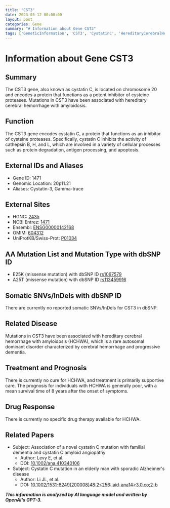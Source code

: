 ```yaml
---
title: "CST3"
date: 2023-05-12 00:00:00
layout: post
categories: Gene
summary: "# Information about Gene CST3"
tags: ['GeneticInformation', 'CST3', 'CystatinC', 'HereditaryCerebralHemorrhage', 'MissenseMutation', 'HCHWA', 'Prognosis', 'DrugResponse']
---
```


# Information about Gene CST3

## Summary
The CST3 gene, also known as cystatin C, is located on chromosome 20 and encodes a protein that functions as a potent inhibitor of cysteine proteases. Mutations in CST3 have been associated with hereditary cerebral hemorrhage with amyloidosis.

## Function
The CST3 gene encodes cystatin C, a protein that functions as an inhibitor of cysteine proteases. Specifically, cystatin C inhibits the activity of cathepsin B, H, and L, which are involved in a variety of cellular processes such as protein degradation, antigen processing, and apoptosis.

## External IDs and Aliases
- Gene ID: 1471
- Genomic Location: 20p11.21
- Aliases: Cystatin-3, Gamma-trace

## External Sites
- HGNC: [2435]([Click](https://www.genenames.org/data/gene-symbol-report/#!/hgnc_id/HGNC:2435))
- NCBI Entrez: [1471]([Click](https://www.ncbi.nlm.nih.gov/gene/1471))
- Ensembl: [ENSG00000142168]([Click](https://www.ensembl.org/Homo_sapiens/Gene/Summary?db=core;g=ENSG00000142168;r=20:1723711-1726898;q=CST3))
- OMIM: [604312]([Click](https://www.omim.org/entry/604312))
- UniProtKB/Swiss-Prot: [P01034]([Click](https://www.uniprot.org/uniprot/P01034))

## AA Mutation List and Mutation Type with dbSNP ID
- E25K (missense mutation) with dbSNP ID [rs1067579]([Click](https://www.ncbi.nlm.nih.gov/snp/rs1067579))
- A25T (missense mutation) with dbSNP ID [rs113459916]([Click](https://www.ncbi.nlm.nih.gov/snp/rs113459916))

## Somatic SNVs/InDels with dbSNP ID
There are currently no reported somatic SNVs/InDels for CST3 in dbSNP.

## Related Disease
Mutations in CST3 have been associated with hereditary cerebral hemorrhage with amyloidosis (HCHWA), which is a rare autosomal dominant disorder characterized by cerebral hemorrhage and progressive dementia.

## Treatment and Prognosis
There is currently no cure for HCHWA, and treatment is primarily supportive care. The prognosis for individuals with HCHWA is generally poor, with a mean survival time of 8 years after the onset of symptoms.

## Drug Response
There is currently no specific drug therapy available for HCHWA.

## Related Papers
- Subject: Association of a novel cystatin C mutation with familial dementia and cystatin C amyloid angiopathy
  - Author: Levy E, et al.
  - DOI: [10.1002/ana.410340106]([Click](https://doi.org/10.1002/ana.410340106))
- Subject: Cystatin C mutation in an elderly man with sporadic Alzheimer's disease
  - Author: Li JL, et al.
  - DOI: [10.1002/1531-8249(200008)48:2<256::aid-ana14>3.0.co;2-b]([Click](https://doi.org/10.1002/1531-8249(200008)48:2<256::aid-ana14>3.0.co;2-b))

**_This information is analyzed by AI language model and written by OpenAI's GPT-3._**